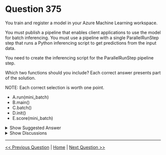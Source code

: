 # Question 375

You train and register a model in your Azure Machine Learning workspace.

You must publish a pipeline that enables client applications to use the model for batch inferencing. You must use a pipeline with a single ParallelRunStep step that runs a Python inferencing script to get predictions from the input data.

You need to create the inferencing script for the ParallelRunStep pipeline step.

Which two functions should you include? Each correct answer presents part of the solution.

NOTE: Each correct selection is worth one point.

* A.run(mini_batch)
* B.main()
* C.batch()
* D.init()
* E.score(mini_batch)

<details>
  <summary>Show Suggested Answer</summary>

  <strong>AD</strong><br>

</details>

<details>
  <summary>Show Discussions</summary>

<blockquote><p><strong>chaudha4</strong> <code>(Wed 04 May 2022 15:47)</code> - <em>Upvotes: 16</em></p><p>https://docs.microsoft.com/en-us/learn/modules/deploy-batch-inference-pipelines-with-azure-machine-learning/2-batch-inference-pipelines</p></blockquote>
<blockquote><p><strong>rishi_ram</strong> <code>(Tue 07 Jun 2022 12:37)</code> - <em>Upvotes: 11</em></p><p>Question was there in June 2021 Exam</p></blockquote>
<blockquote><p><strong>james2033</strong> <code>(Sat 12 Oct 2024 14:42)</code> - <em>Upvotes: 1</em></p><p>run(mini_batch)

init()

See https://github.com/Azure/MachineLearningNotebooks/tree/master/how-to-use-azureml/machine-learning-pipelines/parallel-run</p></blockquote>
<blockquote><p><strong>phdykd</strong> <code>(Sat 27 Jul 2024 01:03)</code> - <em>Upvotes: 1</em></p><p>AD.

Batch inferencing service requires a scoring script to load the model and use it to predict new values. It must include two functions:
init(): Called when the pipeline is initialized.
run(mini_batch): Called for each batch of data to be processed.
Typically, you use the init function to load the model from the model registry, and use the run function to generate predictions from each batch of data and return the results. The following example script shows this pattern:</p></blockquote>
<blockquote><p><strong>snegnik</strong> <code>(Mon 03 Jun 2024 16:23)</code> - <em>Upvotes: 1</em></p><p>In Azure Machine Learning, the inference script is typically a Python script that defines two functions: init() and run(input_data). The init() function is called once when the model is loaded and can be used to perform any initialization tasks, such as loading additional libraries or setting up global variables. The run(input_data) function is called for each input data item and should apply the model to the input data and produce output data</p></blockquote>
<blockquote><p><strong>phdykd</strong> <code>(Thu 22 Feb 2024 18:13)</code> - <em>Upvotes: 1</em></p><p>A and D</p></blockquote>
<blockquote><p><strong>phdykd</strong> <code>(Thu 22 Feb 2024 18:02)</code> - <em>Upvotes: 1</em></p><p>A and E.</p></blockquote>
<blockquote><p><strong>Arend78</strong> <code>(Tue 19 Dec 2023 12:31)</code> - <em>Upvotes: 2</em></p><p>Here&#x27;s and example of a py script including init() and run(mini_batch):
https://github.com/Azure/MachineLearningNotebooks/blob/master/how-to-use-azureml/machine-learning-pipelines/parallel-run/Code/digit_identification.py

This Python file is loaded by example notebook 
https://github.com/Azure/MachineLearningNotebooks/blob/master/how-to-use-azureml/machine-learning-pipelines/parallel-run/file-dataset-image-inference-mnist.ipynb</p></blockquote>
<blockquote><p><strong>therealola</strong> <code>(Sun 18 Jun 2023 01:49)</code> - <em>Upvotes: 3</em></p><p>On exam 18-06-22</p></blockquote>
<blockquote><p><strong>pancman</strong> <code>(Tue 11 Apr 2023 20:10)</code> - <em>Upvotes: 2</em></p><p>Given answer of A&amp;D is correct.</p></blockquote>
<blockquote><p><strong>synapse</strong> <code>(Mon 13 Mar 2023 02:04)</code> - <em>Upvotes: 1</em></p><p>A and D</p></blockquote>
<blockquote><p><strong>AjoseO</strong> <code>(Fri 03 Mar 2023 06:36)</code> - <em>Upvotes: 3</em></p><p>On 03 March 2022</p></blockquote>
<blockquote><p><strong>AI247</strong> <code>(Mon 07 Nov 2022 00:03)</code> - <em>Upvotes: 1</em></p><p>on exam 2021/11/05</p></blockquote>
<blockquote><p><strong>hargur</strong> <code>(Thu 20 Oct 2022 09:52)</code> - <em>Upvotes: 1</em></p><p>on 19Oct2021</p></blockquote>
<blockquote><p><strong>ljljljlj</strong> <code>(Mon 11 Jul 2022 14:16)</code> - <em>Upvotes: 8</em></p><p>On exam 2021/7/10</p></blockquote>

</details>

---

[<< Previous Question](question_374.md) | [Home](/index.md) | [Next Question >>](question_376.md)
